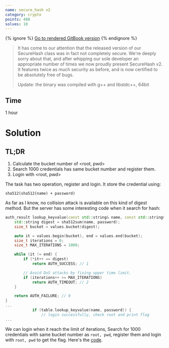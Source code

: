 ```yaml
---
name: secure_hash v2
category: crypto
points: 488
solves: 10
---
```


{% ignore %}
[Go to rendered GitBook version](https://sasdf.cf/ctf-tasks-writeup/)
{% endignore %}

> It has come to our attention that the released version of our
> SecureHash class was in fact not completely secure.
> We're deeply sorry about that,
> and after whipping our sole developer an appropriate number of
> times we now proudly present SecureHash v2.
> It features twice as much security as before,
> and is now certified to be absolutely free of bugs.
> 
> Update: the binary was compiled with g++ and libstdc++, 64bit

## Time
1 hour

# Solution
## TL;DR
1. Calculate the bucket number of <root, pwd>
2. Search 1000 credentials has same bucket number and register them.
3. Login with <root, pwd>


The task has two operation, register and login.
It store the credential using:
```
sha512(sha512(name) + password)
```
As far as I know, no collision attack is available on this kind of digest method.
But the server has some interesting code when it search for hash:
```C++
auth_result lookup_keyvalue(const std::string& name, const std::string& password) {
    std::string digest = sha512sum(name, password);
    size_t bucket = values.bucket(digest);

    auto it = values.begin(bucket), end = values.end(bucket);
    size_t iterations = 0;
    size_t MAX_ITERATIONS = 1000;

    while (it != end) {
        if (*it++ == digest)
            return AUTH_SUCCESS; // 1

        // Avoid DoS attacks by fixing upper time limit.
        if (iterations++ >= MAX_ITERATIONS)
            return AUTH_TIMEOUT; // 2
    }

    return AUTH_FAILURE; // 0
}
...
            if (table.lookup_keyvalue(name, password)) {
                // login successfully, check root and print flag
...
```
We can login when it reach the limit of iterations,
Search for 1000 credentials with same bucket number as `root, pwd`,
register them and login with `root, pwd` to get the flag.
Here's the [code]([_files/dos.cpp]).

